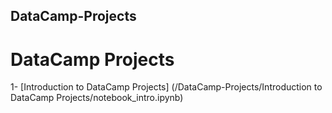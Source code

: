 ## DataCamp-Projects
# DataCamp Projects

1- [Introduction to DataCamp Projects] (/DataCamp-Projects/Introduction to DataCamp Projects/notebook_intro.ipynb)

      
